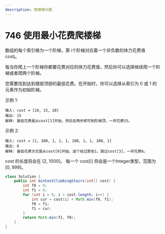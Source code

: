 ```yaml
---
description: 爬楼梯问题
---
```


# 746 使用最小花费爬楼梯

数组的每个索引做为一个阶梯，第 i个阶梯对应着一个非负数的体力花费值 cost[i](索引从0开始)。

每当你爬上一个阶梯你都要花费对应的体力花费值，然后你可以选择继续爬一个阶梯或者爬两个阶梯。

您需要找到达到楼层顶部的最低花费。在开始时，你可以选择从索引为 0 或 1 的元素作为初始阶梯。

示例 1:

```text
输入: cost = [10, 15, 20]
输出: 15
解释: 最低花费是从cost[1]开始，然后走两步即可到阶梯顶，一共花费15。
```

示例 2:

```text
输入: cost = [1, 100, 1, 1, 1, 100, 1, 1, 100, 1]
输出: 6
解释: 最低花费方式是从cost[0]开始，逐个经过那些1，跳过cost[3]，一共花费6。
```

cost 的长度将会在 \[2, 1000\]。 每一个 cost\[i\] 将会是一个Integer类型，范围为 \[0, 999\]。

```java
class Solution {
    public int minCostClimbingStairs(int[] cost) {
        int f0 = 0;
        int f1 = 0;
        for (int i = 0; i < cost.length; i++) {
            int cur = cost[i] + Math.min(f0, f1);
            f0 = f1;
            f1 = cur;
        }
        return Math.min(f1, f0);
    }
}
```

